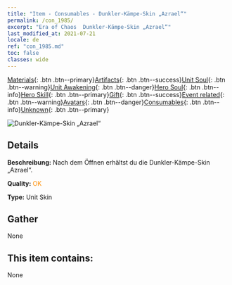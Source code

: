 ```yaml
---
title: "Item - Consumables - Dunkler-Kämpe-Skin „Azrael“"
permalink: /con_1985/
excerpt: "Era of Chaos  Dunkler-Kämpe-Skin „Azrael“"
last_modified_at: 2021-07-21
locale: de
ref: "con_1985.md"
toc: false
classes: wide
---
```

 [Materials](/ItemsDE/){: .btn .btn--primary}[Artifacts](/ItemsDE/Artifacts/){: .btn .btn--success}[Unit Soul](/ItemsDE/UnitSoul/){: .btn .btn--warning}[Unit Awakening](/ItemsDE/UnitAwakening/){: .btn .btn--danger}[Hero Soul](/ItemsDE/HeroSoul/){: .btn .btn--info}[Hero Skill](/ItemsDE/HeroSkill/){: .btn .btn--primary}[Gift](/ItemsDE/Gift/){: .btn .btn--success}[Event related](/ItemsDE/Events/){: .btn .btn--warning}[Avatars](/ItemsDE/Avatars/){: .btn .btn--danger}[Consumables](/ItemsDE/Consumables/){: .btn .btn--info}[Unknown](/ItemsDE/Unknown/){: .btn .btn--primary}

 ![Dunkler-Kämpe-Skin „Azrael“](/images/u/ti_sishenpifu2.jpg)

## Details
 **Beschreibung:** Nach dem Öffnen erhältst du die Dunkler-Kämpe-Skin „Azrael“.

 **Quality:** <span style="color: #FF8C00">OK</span>

 **Type:** Unit Skin

## Gather

  None

## This item contains:

  None

